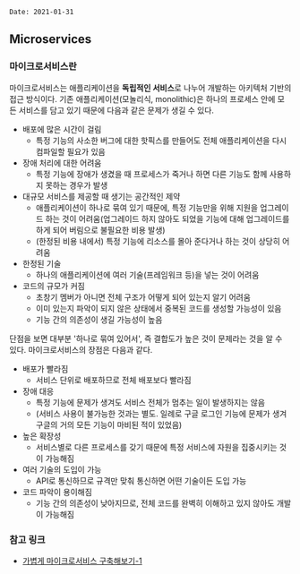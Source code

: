 ```
Date: 2021-01-31
```

## Microservices

### 마이크로서비스란
마이크로서비스는 애플리케이션을 **독립적인 서비스**로 나누어 개발하는 아키텍처 기반의 접근 방식이다.
기존 애플리케이션(모놀리식, monolithic)은 하나의 프로세스 안에 모든 서비스를 담고 있기 때문에 다음과 같은 문제가 생길 수 있다.

- 배포에 많은 시간이 걸림
  - 특정 기능의 사소한 버그에 대한 핫픽스를 만들어도 전체 애플리케이션을 다시 컴파일할 필요가 있음
- 장애 처리에 대한 어려움
  - 특정 기능에 장애가 생겼을 때 프로세스가 죽거나 하면 다른 기능도 함께 사용하지 못하는 경우가 발생
- 대규모 서비스를 제공할 때 생기는 공간적인 제약
  - 애플리케이션이 하나로 묶여 있기 때문에, 특정 기능만을 위해 지원을 업그레이드 하는 것이 어려움(업그레이드 하지 않아도 되었을 기능에 대해 업그레이드를 하게 되어 버림으로 불필요한 비용 발생)
  - (한정된 비용 내에서) 특정 기능에 리소스를 몰아 준다거나 하는 것이 상당히 어려움
- 한정된 기술
  - 하나의 애플리케이션에 여러 기술(프레임워크 등)을 넣는 것이 어려움
- 코드의 규모가 커짐
  - 초창기 멤버가 아니면 전체 구조가 어떻게 되어 있는지 알기 어려움
  - 이미 있는지 파악이 되지 않은 상태에서 중복된 코드를 생성할 가능성이 있음
  - 기능 간의 의존성이 생길 가능성이 높음

단점을 보면 대부분 '하나로 묶여 있어서', 즉 결합도가 높은 것이 문제라는 것을 알 수 있다.
마이크로서비스의 장점은 다음과 같다.

- 배포가 빨라짐
  - 서비스 단위로 배포하므로 전체 배포보다 빨라짐
- 장애 대응
  - 특정 기능에 문제가 생겨도 서비스 전체가 멈추는 일이 발생하지는 않음
  - (서비스 사용이 불가능한 것과는 별도. 일례로 구글 로그인 기능에 문제가 생겨 구글의 거의 모든 기능이 마비된 적이 있었음)
- 높은 확장성
  - 서비스별로 다른 프로세스를 갖기 때문에 특정 서비스에 자원을 집중시키는 것이 가능해짐
- 여러 기술의 도입이 가능
  - API로 통신하므로 규격만 맞춰 통신하면 어떤 기술이든 도입 가능
- 코드 파악이 용이해짐
  - 기능 간의 의존성이 낮아지므로, 전체 코드를 완벽히 이해하고 있지 않아도 개발이 가능해짐

### 참고 링크
- [가볍게 마이크로서비스 구축해보기-1](https://medium.com/@yesesyo/%EA%B0%80%EB%B3%8D%EA%B2%8C-%EB%A7%88%EC%9D%B4%ED%81%AC%EB%A1%9C%EC%84%9C%EB%B9%84%EC%8A%A4-%EA%B5%AC%EC%B6%95%ED%95%B4%EB%B3%B4%EA%B8%B0-1-fb4d7741b316)

